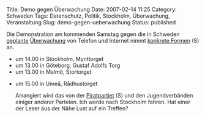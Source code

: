Title: Demo gegen Überwachung
Date: 2007-02-14 11:25
Category: Schweden
Tags: Datenschutz, Politik, Stockholm, Überwachung, Veranstaltung
Slug: demo-gegen-ueberwachung
Status: published

Die Demonstration am kommenden Samstag gegen die in Schweden
[geplante](http://www.fiket.de/2007/01/24/terroristen-abhoeren/)
[Überwachung](http://www.fiket.de/2007/02/10/sangen-om-storebror-fra/)
von Telefon und Internet nimmt [konkrete
Formen](http://www2.piratpartiet.se/nyheter/demonstration_for_ratten_till_ett_privatliv_lordag_den_17_februari)
(S) an.

-   um 14.00 in Stockholm, Mynttorget
-   um 13.00 in Göteborg, Gustaf Adolfs Torg
-   um 13.00 in Malmö, Stortorget

<ul>
<li>
um 15.00 in Umeå, Rådhustorget

Arrangiert wird das von der [Piratpartiet](http://piratpartiet.se) (S)
und den Jugendverbänden einiger anderer Parteien. Ich werde nach
Stockholm fahren. Hat einer der Leser aus der Nähe Lust auf ein Treffen?

